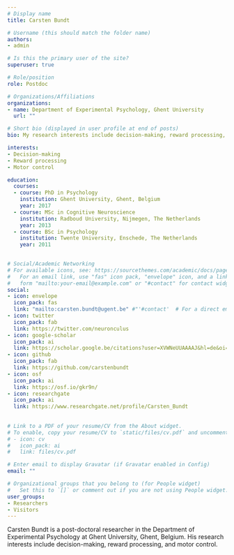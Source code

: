 ```yaml
---
# Display name
title: Carsten Bundt

# Username (this should match the folder name)
authors:
- admin

# Is this the primary user of the site?
superuser: true

# Role/position
role: Postdoc

# Organizations/Affiliations
organizations:
- name: Department of Experimental Psychology, Ghent University
  url: ""

# Short bio (displayed in user profile at end of posts)
bio: My research interests include decision-making, reward processing, and motor control.

interests:
- Decision-making
- Reward processing
- Motor control

education:
  courses:
  - course: PhD in Psychology
    institution: Ghent University, Ghent, Belgium
    year: 2017
  - course: MSc in Cognitive Neuroscience
    institution: Radboud University, Nijmegen, The Netherlands
    year: 2013
  - course: BSc in Psychology
    institution: Twente University, Enschede, The Netherlands
    year: 2011
    

# Social/Academic Networking
# For available icons, see: https://sourcethemes.com/academic/docs/page-builder/#icons
#   For an email link, use "fas" icon pack, "envelope" icon, and a link in the
#   form "mailto:your-email@example.com" or "#contact" for contact widget.
social:
- icon: envelope
  icon_pack: fas
  link: "mailto:carsten.bundt@ugent.be" #"'#contact'  # For a direct email link, use "mailto:test@example.org".
- icon: twitter
  icon_pack: fab
  link: https://twitter.com/neuronculus
- icon: google-scholar
  icon_pack: ai
  link: https://scholar.google.be/citations?user=XVWNeUUAAAAJ&hl=de&oi=ao
- icon: github
  icon_pack: fab
  link: https://github.com/carstenbundt
- icon: osf
  icon_pack: ai
  link: https://osf.io/gkr9n/
- icon: researchgate
  icon_pack: ai
  link: https://www.researchgate.net/profile/Carsten_Bundt
  
  
# Link to a PDF of your resume/CV from the About widget.
# To enable, copy your resume/CV to `static/files/cv.pdf` and uncomment the lines below.
# - icon: cv
#   icon_pack: ai
#   link: files/cv.pdf

# Enter email to display Gravatar (if Gravatar enabled in Config)
email: ""

# Organizational groups that you belong to (for People widget)
#   Set this to `[]` or comment out if you are not using People widget.
user_groups:
- Researchers
- Visitors
---
```


Carsten Bundt is a post-doctoral researcher in the Department of Experimental Psychology at Ghent University, Ghent, Belgium. His research interests include decision-making, reward processing, and motor control. 

